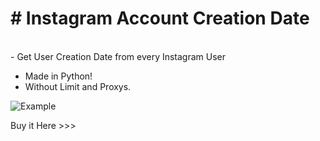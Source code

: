  <h1># Instagram Account Creation Date</h1> <br>
- Get User Creation Date from every Instagram User 

- Made in Python!
- Without Limit and Proxys.

![Example](https://user-images.githubusercontent.com/63129066/223790972-eba8069a-5885-4139-aa87-81c61536e5dd.png)

Buy it Here >>> 
